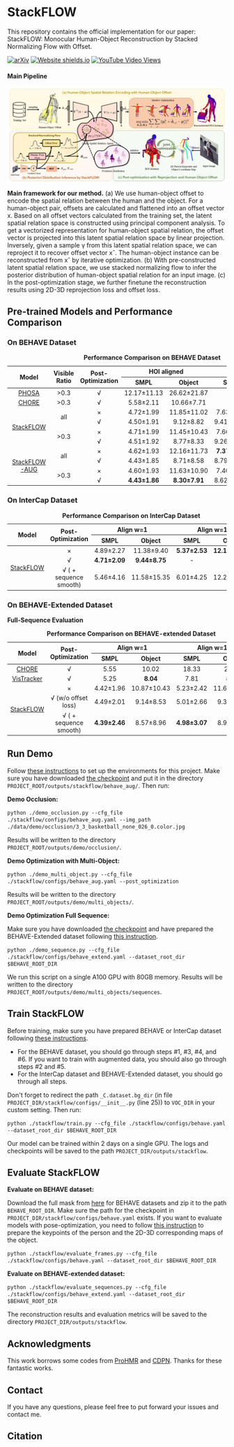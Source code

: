 # StackFLOW

This repository contains the official implementation for our paper: StackFLOW: Monocular Human-Object Reconstruction by Stacked Normalizing Flow with Offset.

[![arXiv](https://img.shields.io/badge/arXiv-NAN-00ff00.svg)]() [![Website shields.io](https://img.shields.io/website-up-down-green-red/http/shields.io.svg)]() [<img alt="YouTube Video Views" src="https://img.shields.io/youtube/views/XIMLoLxmTDw?style=plastic">]()

#### Main Pipeline

![pipeline](assets/main_pipeline.jpg)

**Main framework for our method.** (a) We use human-object offset to encode the spatial relation between the human and the object. For a human-object pair, offsets are calculated and flattened into an offset vector x. Based on all offset vectors calculated from the training set, the latent spatial relation space is constructed using principal component analysis. To get a vectorized representation for human-object spatial relation, the offset vector is projected into this latent spatial relation space by linear projection. Inversely, given a sample γ from this latent spatial relation space, we can reproject it to recover offset vector xˆ. The human-object instance can be reconstructed from xˆ by iterative optimization. (b) With pre-constructed latent spatial relation space, we use stacked normalizing flow to infer the posterior distribution of human-object spatial relation for an input image. (c) In the post-optimization stage, we further finetune the reconstruction results using 2D-3D reprojection loss and offset loss.

## Pre-trained Models and Performance Comparison

### On BEHAVE Dataset

<table>
    <caption><b>Performance Comparison on BEHAVE Dataset</b></caption>
    <thead>
        <tr>
            <th rowspan="2", align="center">Model</td>
            <th rowspan="2", align="center">Visible Ratio</td>
            <th rowspan="2", align="center">Post-Optimization</td>
            <th colspan="2", align="center">HOI aligned</td>
            <th colspan="2", align="center">w/o HOI aligned</td>
        </tr>
        <tr>
            <th align="center">SMPL</td>
            <th align="center">Object</td>
            <th align="center">SMPL</td>
            <th align="center">Object</td>
        </tr>
	</thead>
	<tbody>
        <tr>
            <td align="center"><a href="https://arxiv.org/abs/2007.15649">PHOSA</a></td>
            <td align="center">>0.3</td>
            <td align="center">√</td>
            <td align="center">12.17±11.13</td>
            <td align="center">26.62±21.87</td>
            <td align="center">-</td>
            <td align="center">-</td>
        </tr>
        <tr>
            <td align="center"><a href="https://github.com/xiexh20/CHORE">CHORE</a></td>
            <td align="center">>0.3</td>
            <td align="center">√</td>
            <td align="center">5.58±2.11</td>
            <td align="center">10.66±7.71</td>
            <td align="center">-</td>
            <td align="center">-</td>
        </tr>
        <tr>
            <td rowspan="4", align="center"><a href="https://shanghaitecheducn-my.sharepoint.com/:f:/g/personal/huochf_shanghaitech_edu_cn/EvZicj-gCZtKp0DRl6CAYw8BnDyXLQk667uszsLTda8DWA?e=3IDHOe">StackFLOW</a></td>
            <td rowspan="2", align="center">all</td>
            <td align="center">×</td>
            <td align="center">4.72±1.99</td>
            <td align="center">11.85±11.02</td>
            <td align="center">7.63±5.88</td>
            <td align="center">15.71±14.35</td>
        </tr>
        <tr>
            <td align="center">√</td>
            <td align="center">4.50±1.91</td>
            <td align="center">9.12±8.82</td>
            <td align="center">9.41±14.88</td>
            <td align="center">11.15±18.12</td>
        </tr>
        <tr>
            <td rowspan="2", align="center">>0.3</td>
            <td align="center">×</td>
            <td align="center">4.71±1.99</td>
            <td align="center">11.45±10.43</td>
            <td align="center">7.66±5.98</td>
            <td align="center">15.19±13.57</td>
        </tr>
        <tr>
            <td align="center">√</td>
            <td align="center">4.51±1.92</td>
            <td align="center">8.77±8.33</td>
            <td align="center">9.26±15.03</td>
            <td align="center">10.51±17.76</td>
        </tr>
        <tr>
            <td rowspan="4", align="center"><a href="https://shanghaitecheducn-my.sharepoint.com/:f:/g/personal/huochf_shanghaitech_edu_cn/Et9Kvd5ThtZIkG_lCNh0-8sBj2CsI2t3dFuzMryHYR5Tgw?e=RWMcWe">StackFLOW-AUG</a></td>
            <td rowspan="2", align="center">all</td>
            <td align="center">×</td>
            <td align="center">4.62±1.93</td>
            <td align="center">12.16±11.73</td>
            <td align="center"><b>7.37±3.95</b></td>
            <td align="center">16.15±14.85</td>
        </tr>
        <tr>
            <td align="center">√</td>
            <td align="center">4.43±1.85</td>
            <td align="center">8.71±8.58</td>
            <td align="center">8.79±10.74</td>
            <td align="center">10.90±15.17</td>
        </tr>
        <tr>
            <td rowspan="2", align="center">>0.3</td>
            <td align="center">×</td>
            <td align="center">4.60±1.93</td>
            <td align="center">11.63±10.90</td>
            <td align="center">7.40±4.00</td>
            <td align="center">15.49±13.83</td>
        </tr>
        <tr>
            <td align="center">√</td>
            <td align="center"><b>4.43±1.86</b></td>
            <td align="center"><b>8.30±7.91</b></td>
            <td align="center">8.62±10.78</td>
            <td align="center"><b>10.19±14.44</b></td>
        </tr>
    </tbody>
</table> 



### On InterCap Dataset

<table>
    <caption><b>Performance Comparison on InterCap Dataset</b></caption>
    <thead>
        <tr>
            <th rowspan="2", align="center">Model</td>
            <th rowspan="2", align="center">Post-Optimization</td>
            <th colspan="2", align="center">Align w=1</td>
            <th colspan="2", align="center">Align w=10</td>
        </tr>
        <tr>
            <th align="center">SMPL</td>
            <th align="center">Object</td>
            <th align="center">SMPL</td>
            <th align="center">Object</td>
        </tr>
	</thead>
	<tbody>
        <tr>
            <td rowspan="4", align="center"><a href="https://shanghaitecheducn-my.sharepoint.com/:f:/g/personal/huochf_shanghaitech_edu_cn/ElpW_6hPjP5IhIN2yfaZJzsB_gMwcnuEzaVzcFA1r-wQoQ?e=5SVMyw">StackFLOW</a></td>
            <td align="center">×</td>
            <td align="center">4.89±2.27</td>
            <td align="center">11.38±9.40</td>
            <td align="center"><b>5.37±2.53</b></td>
            <td align="center"><b>12.11±10.33</b></td>
        </tr>
        <tr>
            <td align="center">√</td>
            <td align="center"><b>4.71±2.09</b></td>
            <td align="center"><b>9.44±8.75</b></td>
            <td align="center">-</td>
            <td align="center">-</td>
        </tr>
        <tr>
            <td align="center">√ ( + sequence smooth)</td>
            <td align="center">5.46±4.16</td>
            <td align="center">11.58±15.35</td>
            <td align="center">6.01±4.25</td>
            <td align="center">12.21±15.80</td>
        </tr>
    </tbody>
</table> 



### On BEHAVE-Extended Dataset

**Full-Sequence Evaluation**

<table>
    <caption><b>Performance Comparison on BEHAVE-extended Dataset</b></caption>
    <thead>
        <tr>
            <th rowspan="2", align="center">Model</td>
            <th rowspan="2", align="center">Post-Optimization</td>
            <th colspan="2", align="center">Align w=1</td>
            <th colspan="2", align="center">Align w=10</td>
        </tr>
        <tr>
            <th align="center">SMPL</td>
            <th align="center">Object</td>
            <th align="center">SMPL</td>
            <th align="center">Object</td>
        </tr>
	</thead>
	<tbody>
        <tr>
            <td align="center"><a href="https://github.com/xiexh20/CHORE">CHORE</a></td>
            <td align="center">√</td>
            <td align="center">5.55</td>
            <td align="center">10.02</td>
            <td align="center">18.33</td>
            <td align="center">20.32</td>
        </tr>
        <tr>
            <td align="center"><a href="https://github.com/xiexh20/VisTracker">VisTracker</a></td>
            <td align="center">√</td>
            <td align="center">5.25</td>
            <td align="center"><b>8.04</b></td>
            <td align="center">7.81</td>
            <td align="center"><b>8.49</b></td>
        </tr>
        <tr>
            <td rowspan="4", align="center"><a href="https://shanghaitecheducn-my.sharepoint.com/:f:/g/personal/huochf_shanghaitech_edu_cn/ElZkchKPON5CgylrtH-ziFMBn9fF_xs4GizatPGEEH9a6w?e=8NWLzw">StackFLOW</a></td>
            <td align="center">×</td>
            <td align="center">4.42±1.96</td>
            <td align="center">10.87±10.43</td>
            <td align="center">5.23±2.42</td>
            <td align="center">11.64±10.98</td>
        </tr>
        <tr>
            <td align="center">√ (w/o offset loss)</td>
            <td align="center">4.49±2.01</td>
            <td align="center">9.14±8.53</td>
            <td align="center">5.01±2.66</td>
            <td align="center">9.36±8.67</td>
        </tr>
        <tr>
            <td align="center">√ ( + sequence smooth)</td>
            <td align="center"><b>4.39±2.46</b></td>
            <td align="center">8.57±8.96</td>
            <td align="center"><b>4.98±3.07</b></td>
            <td align="center">8.94±9.29</td>
        </tr>
    </tbody>
</table> 



## Run Demo

Follow [these instructions](./docs/SET_UP_ENV.md) to set up the environments for this project. Make sure you have downloaded [the checkpoint](https://shanghaitecheducn-my.sharepoint.com/:f:/g/personal/huochf_shanghaitech_edu_cn/Et9Kvd5ThtZIkG_lCNh0-8sBj2CsI2t3dFuzMryHYR5Tgw?e=RWMcWe) and put it in the directory `PROJECT_ROOT/outputs/stackflow/behave_aug/`. Then run:

**Demo Occlusion:**

```
python ./demo_occlusion.py --cfg_file ./stackflow/configs/behave_aug.yaml --img_path ./data/demo/occlusion/3_3_basketball_none_026_0.color.jpg
```

Results will be written to the directory `PROJECT_ROOT/outputs/demo/occlusion/`.

**Demo Optimization with Multi-Object:**

```
python ./demo_multi_object.py --cfg_file ./stackflow/configs/behave_aug.yaml --post_optimization
```

Results will be written to the directory `PROJECT_ROOT/outputs/demo/multi_objects/`.

**Demo Optimization Full Sequence:**

Make sure you have downloaded [the checkpoint](https://shanghaitecheducn-my.sharepoint.com/:f:/g/personal/huochf_shanghaitech_edu_cn/ElZkchKPON5CgylrtH-ziFMBn9fF_xs4GizatPGEEH9a6w?e=8NWLzw) and have prepared the BEHAVE-Extended dataset following [this instruction](docs/DATA_PRE.md). 

```
python ./demo_sequence.py --cfg_file ./stackflow/configs/behave_extend.yaml --dataset_root_dir $BEHAVE_ROOT_DIR
```

We run this script on a single A100 GPU with 80GB memory. Results will be written to the directory `PROJECT_ROOT/outputs/demo/multi_objects/sequences`.

## Train StackFLOW

Before training, make sure you have prepared BEHAVE or InterCap dataset following [these instructions](./docs/DATA_PRE.md). 

* For the BEHAVE dataset, you should go through steps #1, #3, #4, and #6. If you want to train with augmented data, you should also go through steps #2 and #5.
* For the InterCap dataset and BEHAVE-Extended dataset, you should go through all steps.

Don't forget to redirect the path `_C.dataset.bg_dir` (in file `PROJECT_DIR/stackflow/configs/__init__.py` (line 25)) to `VOC_DIR` in your custom setting. Then run:

```
python ./stackflow/train.py --cfg_file ./stackflow/configs/behave.yaml --dataset_root_dir $BEHAVE_ROOT_DIR
```

Our model can be trained within 2 days on a single GPU. The logs and checkpoints will be saved to the path `PROJECT_DIR/outputs/stackflow`.

## Evaluate StackFLOW

**Evaluate on BEHAVE dataset:**

Download the full mask from [here](https://datasets.d2.mpi-inf.mpg.de/cvpr22behave/behave-test-object-fullmask.zip) for BEHAVE datasets and zip it to the path `BEHAVE_ROOT_DIR`. Make sure the path for the checkpoint in `PROJECT_DIR/stackflow/configs/behave.yaml` exists. If you want to evaluate models with pose-optimization, you need to follow [this instruction](./docs/DEPENDENCIES.md) to prepare the keypoints of the person and the 2D-3D corresponding maps of the object.

```
python ./stackflow/evaluate_frames.py --cfg_file ./stackflow/configs/behave.yaml --dataset_root_dir $BEHAVE_ROOT_DIR
```

**Evaluate on BEHAVE-extended dataset:**

```
python ./stackflow/evaluate_sequences.py --cfg_file ./stackflow/configs/behave_extend.yaml --dataset_root_dir $BEHAVE_ROOT_DIR
```

The reconstruction results and evaluation metrics will be saved to the directory `PROJECT_DIR/outputs/stackflow`.

## Acknowledgments

This work borrows some codes from [ProHMR](https://github.com/nkolot/ProHMR) and [CDPN](https://github.com/LZGMatrix/CDPN_ICCV2019_ZhigangLi). Thanks for these fantastic works. 

## Contact

If you have any questions, please feel free to put forward your issues and contact me.

## Citation

```

```

